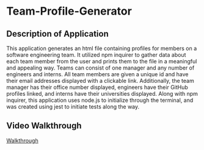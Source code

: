 # Team-Profile-Generator

## Description of Application
This application generates an html file containing profiles for members on a software engineering team. It utilized npm inquirer to gather data about each team member from the user and prints them to the file in a meaningful and appealing way. Teams can consist of one manager and any number of engineers and interns. All team members are given a unique id and have their email addresses displayed with a clickable link. Additionally, the team manager has their office number displayed, engineers have their GitHub profiles linked, and interns have their universities displayed. Along with npm inquirer, this application uses node.js to initialize through the terminal, and was created using jest to initiate tests along the way.

## Video Walkthrough
[Walkthrough](https://drive.google.com/file/d/1czy43oaiZM5YATuw3AWHKMJ-a4_w9ELv/view?usp=sharing)
